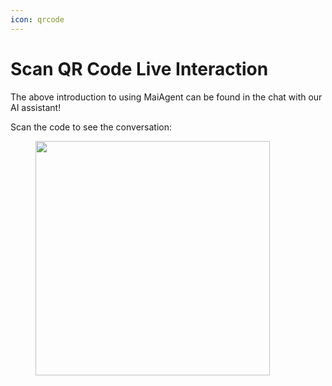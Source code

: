 ```yaml
---
icon: qrcode
---
```


# Scan QR Code Live Interaction

The above introduction to using MaiAgent can be found in the chat with our AI assistant!

Scan the code to see the conversation:

<figure><img src="../.gitbook/assets/image (53).png" alt="" width="375"><figcaption></figcaption></figure>